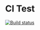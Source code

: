 # CI Test

[![Build status](https://ci.appveyor.com/api/projects/status/otcx46tdxr4j7578?svg=true)](https://ci.appveyor.com/project/IgorKoliberskiy/ts-purchase-amount)